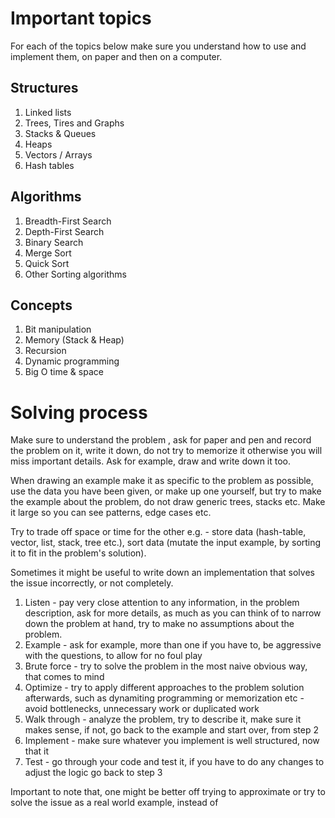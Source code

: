 # Important topics

For each of the topics below make sure you understand how to use and implement
them, on paper and then on a computer.

## Structures
1. Linked lists
2. Trees, Tires and Graphs
3. Stacks & Queues
4. Heaps
5. Vectors / Arrays
6. Hash tables

## Algorithms
1. Breadth-First Search
2. Depth-First Search
3. Binary Search
4. Merge Sort
5. Quick Sort
6. Other Sorting algorithms

## Concepts

1. Bit manipulation
2. Memory (Stack & Heap)
3. Recursion
4. Dynamic programming
5. Big O time & space

# Solving process

Make sure to understand the problem , ask for paper and pen and record the
problem on it, write it down, do not try to memorize it otherwise you will miss
important details. Ask for example, draw and write down it too.

When drawing an example make it as specific to the problem as possible, use the
data you have been given, or make up one yourself, but try to make the example
about the problem, do not draw generic trees, stacks etc. Make it large so you
can see patterns, edge cases etc.

Try to trade off space or time for the other e.g. - store data (hash-table,
vector, list, stack, tree etc.), sort data (mutate the input example, by sorting
it to fit in the problem's solution).

Sometimes it might be useful to write down an implementation that solves the
issue incorrectly, or not completely.

1. Listen - pay very close attention to any information, in the problem
   description, ask for more details, as much as you can think of to narrow down
   the problem at hand, try to make no assumptions about the problem.
2. Example - ask for example, more than one if you have to, be aggressive with
   the questions, to allow for no foul play
3. Brute force - try to solve the problem in the most naive obvious way, that
   comes to mind
4. Optimize - try to apply different approaches to the problem solution
   afterwards, such as dynamiting programming or memorization etc - avoid
   bottlenecks, unnecessary work or duplicated work
5. Walk through - analyze the problem, try to describe it, make sure it makes
   sense, if not, go back to the example and start over, from step 2
6. Implement - make sure whatever you implement is well structured, now that it
7. Test - go through your code and test it, if you have to do any changes to
   adjust the logic go back to step 3

Important to note that, one might be better off trying to approximate or try to
solve the issue as a real world example, instead of 

